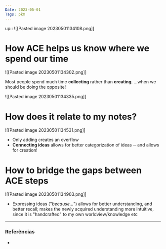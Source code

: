 ```yaml
---
Date: 2023-05-01
Tags: pkm 
---
```

up:: 
![[Pasted image 20230501134108.png]]

# How ACE helps us know where we spend our time
![[Pasted image 20230501134302.png]]

Most people spend much time **collecting** rather than **creating**.
...when we should be doing the opposite!

![[Pasted image 20230501134335.png]]

# How does it relate to my notes?
![[Pasted image 20230501134531.png]]
- Only adding creates an overflow
- **Connecting ideas** allows for better categorization of ideas ─ and allows for creation!

# How to bridge the gaps between ACE steps
![[Pasted image 20230501134903.png]]
- Expressing ideas ("*because...*") allows for better understanding, and better recall; makes the newly acquired understanding more intuitive, since it is "handcrafted" to my own worldview/knowledge etc


---
### Referências
- 